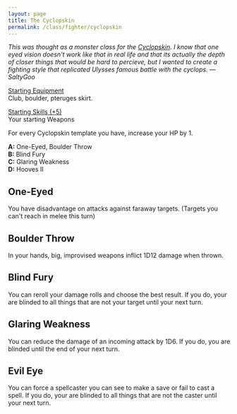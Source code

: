 ```yaml
---
layout: page
title: The Cyclopskin
permalink: /class/fighter/cyclopskin
---
```


<span class="alchemy"> *This was thought as a monster class for the [Cyclopskin](https://saltygoo.github.io/monsters/cyclopskin). I know that one eyed vision doesn't work like that in real life and that its actually the depth of closer things that would be hard to percieve, but I wanted to create a fighting style that replicated Ulysses famous battle with the cyclops. — SaltyGoo* </span>

<ins>Starting Equipment</ins><br>
Club, boulder, pteruges skirt. 

<ins>Starting Skills (+5)</ins><br>
Your starting Weapons

For every Cyclopskin template you have, increase your HP by 1.

**A:** One-Eyed, Boulder Throw<br>
**B:** Blind Fury<br>
**C:** Glaring Weakness<br>
**D:** Hooves II<br>

## One-Eyed
You have disadvantage on attacks against faraway targets. (Targets you can't reach in melee this turn)

## Boulder Throw
In your hands, big, improvised weapons inflict 1D12 damage when thrown.

## Blind Fury
You can reroll your damage rolls and choose the best result. If you do, your are blinded to all things that are not your target until your next turn.

## Glaring Weakness
You can reduce the damage of an incoming attack by 1D6. If you do, you are blinded until the end of your next turn.

## Evil Eye
You can force a spellcaster you can see to make a save or fail to cast a spell. If you do, your are blinded to all things that are not the caster until your next turn.
